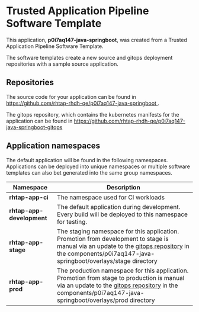 # Trusted Application Pipeline Software Template

This application, **p0i7aq147-java-springboot**, was created from a Trusted Application Pipeline Software Template.

The software templates create a new source and gitops deployment repositories with a sample source application. 

## Repositories

The source code for your application can be found in [https://github.com/rhtap-rhdh-qe/p0i7aq147-java-springboot ](https://github.com/rhtap-rhdh-qe/p0i7aq147-java-springboot ).
 
The gitops repository, which contains the kubernetes manifests for the application can be found in 
[https://github.com/rhtap-rhdh-qe/p0i7aq147-java-springboot-gitops ](https://github.com/rhtap-rhdh-qe/p0i7aq147-java-springboot-gitops ) 

## Application namespaces 

The default application will be found in the following namespaces. Applications can be deployed into unique namespaces or multiple software templates can also bet generated into the same group namespaces.  

|  Namespace   |  Description   |  
| -------- | -------- |
| **rhtap-app-ci** | The namespace used for CI workloads |
| **rhtap-app-development** | The default application during development. Every build will be deployed to this namespace for testing. |
| **rhtap-app-stage** | The staging namespace for this application. Promotion from development to stage is manual via an update to the [gitops repository](https://github.com/rhtap-rhdh-qe/p0i7aq147-java-springboot-gitops ) in the components/p0i7aq147-java-springboot/overlays/stage directory |
| **rhtap-app-prod** | The production namespace for this application. Promotion from stage to production is manual via an update to the [gitops repository](https://github.com/rhtap-rhdh-qe/p0i7aq147-java-springboot-gitops ) in the components/p0i7aq147-java-springboot/overlays/prod directory |
